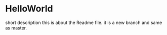# HelloWorld
short description
this is about the Readme file. it is a new branch and same as master.
